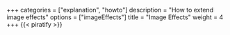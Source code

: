 +++
categories = ["explanation", "howto"]
description = "How to extend image effects"
options = ["imageEffects"]
title = "Image Effects"
weight = 4
+++
{{< piratify >}}